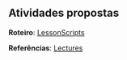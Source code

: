 ## Atividades propostas

**Roteiro**: [LessonScripts](https://github.com/fboliveira/CSI477-Sistemas-Web/tree/master/LessonScripts)

**Referências**: [Lectures](https://github.com/fboliveira/CSI477-Sistemas-Web/tree/master/Lectures)